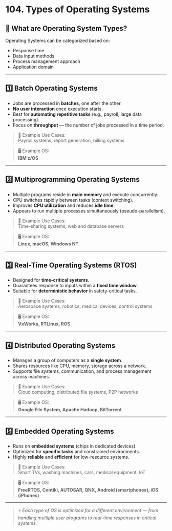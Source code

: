 # 104. Types of Operating Systems

## 🧠 What are Operating System Types?

Operating Systems can be categorized based on:
- Response time
- Data input methods
- Process management approach
- Application domain

---

## 1️⃣ Batch Operating Systems

- Jobs are processed in **batches**, one after the other.
- **No user interaction** once execution starts.
- Best for **automating repetitive tasks** (e.g., payroll, large data processing).
- Focus on **throughput** — the number of jobs processed in a time period.

> 🧾 Example Use Cases:  
> Payroll systems, report generation, billing systems

> 🖥️ Example OS:  
> **IBM z/OS**

---

## 2️⃣ Multiprogramming Operating Systems

- Multiple programs reside in **main memory** and execute concurrently.
- CPU switches rapidly between tasks (context switching).
- Improves **CPU utilization** and reduces **idle time**.
- Appears to run multiple processes simultaneously (pseudo-parallelism).

> 🧾 Example Use Cases:  
> Time-sharing systems, web and database servers

> 🖥️ Example OS:  
> **Linux, macOS, Windows NT**

---

## 3️⃣ Real-Time Operating Systems (RTOS)

- Designed for **time-critical systems**.
- Guarantees response to inputs within a **fixed time window**.
- Suitable for **deterministic behavior** in safety-critical tasks.

> 🧾 Example Use Cases:  
> Aerospace systems, robotics, medical devices, control systems

> 🖥️ Example OS:  
> **VxWorks, RTLinux, ROS**

---

## 4️⃣ Distributed Operating Systems

- Manages a group of computers as a **single system**.
- Shares resources like CPU, memory, storage across a network.
- Supports file systems, communication, and process management across machines.

> 🧾 Example Use Cases:  
> Cloud computing, distributed file systems, P2P networks

> 🖥️ Example OS:  
> **Google File System, Apache Hadoop, BitTorrent**

---

## 5️⃣ Embedded Operating Systems

- Runs on **embedded systems** (chips in dedicated devices).
- Optimized for **specific tasks** and constrained environments.
- Highly **reliable** and **efficient** for low-resource systems.

> 🧾 Example Use Cases:  
> Smart TVs, washing machines, cars, medical equipment, IoT

> 🖥️ Example OS:  
> **FreeRTOS, Contiki, AUTOSAR, QNX, Android (smartphones), iOS (iPhones)**

---

> ⚡ *Each type of OS is optimized for a different environment — from handling multiple user programs to real-time responses in critical systems.*
